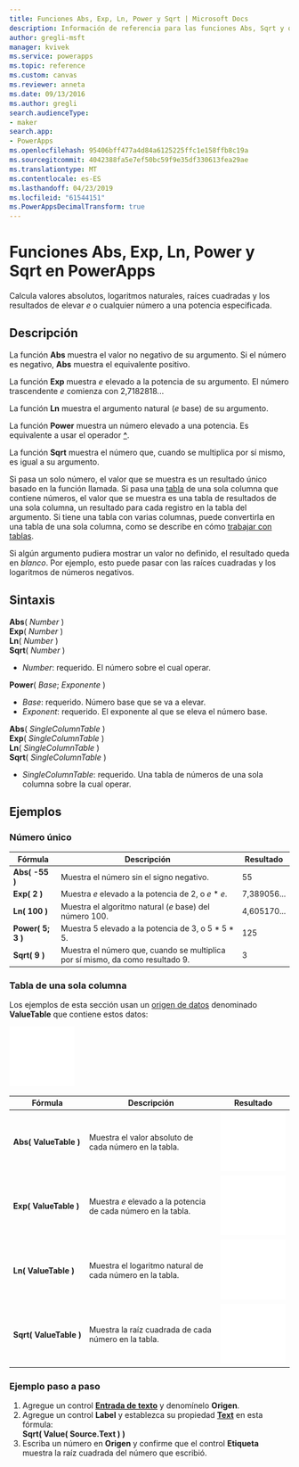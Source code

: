 ```yaml
---
title: Funciones Abs, Exp, Ln, Power y Sqrt | Microsoft Docs
description: Información de referencia para las funciones Abs, Sqrt y otras en PowerApps, incluidos ejemplos y sintaxis
author: gregli-msft
manager: kvivek
ms.service: powerapps
ms.topic: reference
ms.custom: canvas
ms.reviewer: anneta
ms.date: 09/13/2016
ms.author: gregli
search.audienceType:
- maker
search.app:
- PowerApps
ms.openlocfilehash: 95406bff477a4d84a6125225ffc1e158ffb8c19a
ms.sourcegitcommit: 4042388fa5e7ef50bc59f9e35df330613fea29ae
ms.translationtype: MT
ms.contentlocale: es-ES
ms.lasthandoff: 04/23/2019
ms.locfileid: "61544151"
ms.PowerAppsDecimalTransform: true
---
```

# <a name="abs-exp-ln-power-and-sqrt-functions-in-powerapps"></a>Funciones Abs, Exp, Ln, Power y Sqrt en PowerApps
Calcula valores absolutos, logaritmos naturales, raíces cuadradas y los resultados de elevar *e* o cualquier número a una potencia especificada.

## <a name="description"></a>Descripción
La función **Abs** muestra el valor no negativo de su argumento. Si el número es negativo, **Abs** muestra el equivalente positivo.

La función **Exp** muestra *e* elevado a la potencia de su argumento.  El número trascendente *e* comienza con 2,7182818...

La función **Ln** muestra el argumento natural (*e* base) de su argumento.

La función **Power** muestra un número elevado a una potencia.  Es equivalente a usar el operador [**^**](operators.md).

La función **Sqrt** muestra el número que, cuando se multiplica por sí mismo, es igual a su argumento.

Si pasa un solo número, el valor que se muestra es un resultado único basado en la función llamada.  Si pasa una [tabla](../working-with-tables.md) de una sola columna que contiene números, el valor que se muestra es una tabla de resultados de una sola columna, un resultado para cada registro en la tabla del argumento. Si tiene una tabla con varias columnas, puede convertirla en una tabla de una sola columna, como se describe en cómo [trabajar con tablas](../working-with-tables.md).  

Si algún argumento pudiera mostrar un valor no definido, el resultado queda en *blanco*.  Por ejemplo, esto puede pasar con las raíces cuadradas y los logaritmos de números negativos.

## <a name="syntax"></a>Sintaxis
**Abs**( *Number* )<br>**Exp**( *Number* )<br>**Ln**( *Number* )<br>**Sqrt**( *Number* )

* *Number*: requerido. El número sobre el cual operar.

**Power**( *Base*; *Exponente* )

* *Base*: requerido. Número base que se va a elevar.
* *Exponent*: requerido. El exponente al que se eleva el número base.

**Abs**( *SingleColumnTable* )<br>**Exp**( *SingleColumnTable* )<br>**Ln**( *SingleColumnTable* )<br>**Sqrt**( *SingleColumnTable* )

* *SingleColumnTable*: requerido. Una tabla de números de una sola columna sobre la cual operar.

## <a name="examples"></a>Ejemplos
### <a name="single-number"></a>Número único

| Fórmula | Descripción | Resultado |
| --- | --- | --- |
| **Abs( -55 )** |Muestra el número sin el signo negativo. |55 |
| **Exp( 2 )** |Muestra *e* elevado a la potencia de 2, o *e* \* *e*. |7,389056... |
| **Ln( 100 )** |Muestra el algoritmo natural (*e* base) del número 100. |4,605170... |
| **Power( 5; 3 )** |Muestra 5 elevado a la potencia de 3, o 5 \* 5 \* 5. |125 |
| **Sqrt( 9 )** |Muestra el número que, cuando se multiplica por sí mismo, da como resultado 9. |3 |

### <a name="single-column-table"></a>Tabla de una sola columna
Los ejemplos de esta sección usan un [origen de datos](../working-with-data-sources.md) denominado **ValueTable** que contiene estos datos:

![](media/function-numericals/values.png)

| Fórmula | Descripción | Resultado |
| --- | --- | --- |
| **Abs(&nbsp;ValueTable&nbsp;)** |Muestra el valor absoluto de cada número en la tabla. |<style> img { max-width: none } </style> ![](media/function-numericals/values-abs.png) |
| **Exp(&nbsp;ValueTable&nbsp;)** |Muestra *e* elevado a la potencia de cada número en la tabla. |<style> img { max-width: none } </style> ![](media/function-numericals/values-exp.png) |
| **Ln(&nbsp;ValueTable&nbsp;)** |Muestra el logaritmo natural de cada número en la tabla. |<style> img { max-width: none } </style> ![](media/function-numericals/values-ln.png) |
| **Sqrt(&nbsp;ValueTable&nbsp;)** |Muestra la raíz cuadrada de cada número en la tabla. |![](media/function-numericals/values-sqrt.png) |

### <a name="step-by-step-example"></a>Ejemplo paso a paso
1. Agregue un control **[Entrada de texto](../controls/control-text-input.md)** y denomínelo **Origen**.
2. Agregue un control **Label** y establezca su propiedad **[Text](../controls/properties-core.md)** en esta fórmula:
   <br>
   **Sqrt( Value( Source.Text ) )**
3. Escriba un número en **Origen** y confirme que el control **Etiqueta** muestra la raíz cuadrada del número que escribió.


